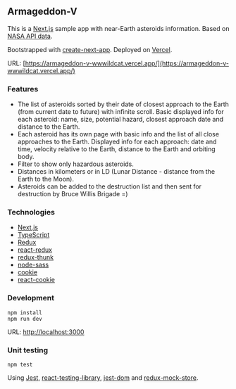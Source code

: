 ## Armageddon-V

This is a [Next.js](https://nextjs.org/) sample app with near-Earth asteroids information. Based on [NASA API data](https://api.nasa.gov/).

Bootstrapped with [create-next-app](https://github.com/vercel/next.js/tree/canary/packages/create-next-app). Deployed on [Vercel](https://vercel.com/docs).

URL: [https://armageddon-v-wwwildcat.vercel.app/](https://armageddon-v-wwwildcat.vercel.app/)

### Features

- The list of asteroids sorted by their date of closest approach to the Earth (from current date to future) with infinite scroll. Basic displayed info for each asteroid: name, size, potential hazard, closest approach date and distance to the Earth.
- Each asteroid has its own page with basic info and the list of all close approaches to the Earth. Displayed info for each approach: date and time, velocity relative to the Earth, distance to the Earth and orbiting body.
- Filter to show only hazardous asteroids.
- Distances in kilometers or in LD (Lunar Distance - distance from the Earth to the Moon).
- Asteroids can be added to the destruction list and then sent for destruction by Bruce Willis Brigade =)

### Technologies

- [Next.js](https://github.com/vercel/next.js/)
- [TypeScript](https://github.com/Microsoft/TypeScript)
- [Redux](https://github.com/reduxjs/redux)
- [react-redux](https://github.com/reduxjs/react-redux)
- [redux-thunk](https://github.com/reduxjs/redux-thunk)
- [node-sass](https://github.com/sass/node-sass)
- [cookie](https://github.com/jshttp/cookie)
- [react-cookie](https://github.com/reactivestack/cookies/tree/master/packages/react-cookie)

### Development
```
npm install
npm run dev
```
URL: [http://localhost:3000](http://localhost:3000)

### Unit testing
```
npm test
```
Using [Jest](https://github.com/facebook/jest), [react-testing-library](https://github.com/testing-library/react-testing-library), [jest-dom](https://github.com/testing-library/jest-dom) and [redux-mock-store](https://github.com/reduxjs/redux-mock-store).